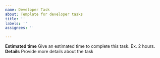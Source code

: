 ```yaml
---
name: Developer Task
about: Template for developer tasks
title: ''
labels: ''
assignees: ''

---
```


**Estimated time**
Give an estimated time to complete this task. Ex. 2 hours.
**Details**
Provide more details about the task
